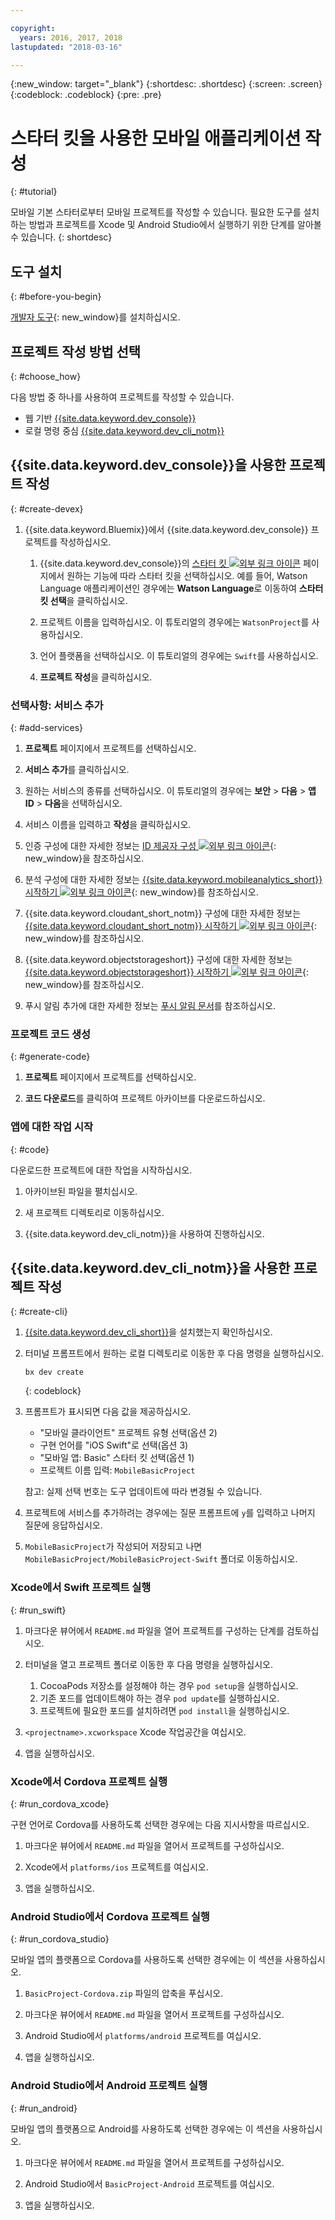 ```yaml
---

copyright:
  years: 2016, 2017, 2018
lastupdated: "2018-03-16"

---
```


{:new_window: target="_blank"}
{:shortdesc: .shortdesc}
{:screen: .screen}
{:codeblock: .codeblock}
{:pre: .pre}

# 스타터 킷을 사용한 모바일 애플리케이션 작성
{: #tutorial}

모바일 기본 스타터로부터 모바일 프로젝트를 작성할 수 있습니다. 필요한 도구를 설치하는 방법과 프로젝트를 Xcode 및 Android Studio에서 실행하기 위한 단계를 알아볼 수 있습니다.
{: shortdesc}

## 도구 설치
{: #before-you-begin}

[개발자 도구](/docs/cli/idt/index.html#add-cli){: new_window}를 설치하십시오.


## 프로젝트 작성 방법 선택
{: #choose_how}

다음 방법 중 하나를 사용하여 프로젝트를 작성할 수 있습니다.
- 웹 기반 [{{site.data.keyword.dev_console}}](#create-devex)
- 로컬 명령 중심 [{{site.data.keyword.dev_cli_notm}}](#create-cli)


## {{site.data.keyword.dev_console}}을 사용한 프로젝트 작성
{: #create-devex}

1. {{site.data.keyword.Bluemix}}에서 {{site.data.keyword.dev_console}} 프로젝트를 작성하십시오.

    1. {{site.data.keyword.dev_console}}의 [스타터 킷 ![외부 링크 아이콘](../../icons/launch-glyph.svg "외부 링크 아이콘")](https://console.ng.bluemix.net/developer/appservice/starter-kits/) 페이지에서 원하는 기능에 따라 스타터 킷을 선택하십시오. 예를 들어, Watson Language 애플리케이션인 경우에는 **Watson Language**로 이동하여 **스타터 킷 선택**을 클릭하십시오.

    2. 프로젝트 이름을 입력하십시오. 이 튜토리얼의 경우에는 `WatsonProject`를 사용하십시오.   

    3. 언어 플랫폼을 선택하십시오. 이 튜토리얼의 경우에는 `Swift`를 사용하십시오.

    4. **프로젝트 작성**을 클릭하십시오.

### 선택사항: 서비스 추가
{: #add-services}

1. **프로젝트** 페이지에서 프로젝트를 선택하십시오.

2. **서비스 추가**를 클릭하십시오.

3. 원하는 서비스의 종류를 선택하십시오. 이 튜토리얼의 경우에는 **보안** > **다음** > **앱 ID** > **다음**을 선택하십시오.

4. 서비스 이름을 입력하고 **작성**을 클릭하십시오.

5. 인증 구성에 대한 자세한 정보는 [ID 제공자 구성 ![외부 링크 아이콘](../../icons/launch-glyph.svg "외부 링크 아이콘")](/docs/services/appid/identity-providers.html){: new_window}을 참조하십시오.

6. 분석 구성에 대한 자세한 정보는 [{{site.data.keyword.mobileanalytics_short}} 시작하기 ![외부 링크 아이콘](../../icons/launch-glyph.svg "외부 링크 아이콘")](/docs/services/mobileanalytics/index.html){: new_window}를 참조하십시오.

7. {{site.data.keyword.cloudant_short_notm}} 구성에 대한 자세한 정보는 [{{site.data.keyword.cloudant_short_notm}} 시작하기 ![외부 링크 아이콘](../../icons/launch-glyph.svg "외부 링크 아이콘")](/docs/services/Cloudant/index.html){: new_window}를 참조하십시오.

8. {{site.data.keyword.objectstorageshort}} 구성에 대한 자세한 정보는 [{{site.data.keyword.objectstorageshort}} 시작하기 ![외부 링크 아이콘](../../icons/launch-glyph.svg "외부 링크 아이콘")](/docs/services/ObjectStorage/index.html){: new_window}를 참조하십시오.

9. 푸시 알림 추가에 대한 자세한 정보는 [푸시 알림 문서](/docs/services/mobilepush/c_overview_push.html#overview-push)를 참조하십시오.

### 프로젝트 코드 생성
{: #generate-code}

1. **프로젝트** 페이지에서 프로젝트를 선택하십시오.

2. **코드 다운로드**를 클릭하여 프로젝트 아카이브를 다운로드하십시오.


### 앱에 대한 작업 시작
{: #code}

다운로드한 프로젝트에 대한 작업을 시작하십시오.

1. 아카이브된 파일을 펼치십시오.

2. 새 프로젝트 디렉토리로 이동하십시오.

3. {{site.data.keyword.dev_cli_notm}}을 사용하여 진행하십시오.


## {{site.data.keyword.dev_cli_notm}}을 사용한 프로젝트 작성
{: #create-cli}

1. [{{site.data.keyword.dev_cli_short}}](/docs/cli/idt/index.html)을 설치했는지 확인하십시오.

2. 터미널 프롬프트에서 원하는 로컬 디렉토리로 이동한 후 다음 명령을 실행하십시오.

	```
	bx dev create
	```
	{: codeblock}

3. 프롬프트가 표시되면 다음 값을 제공하십시오.

	* "모바일 클라이언트" 프로젝트 유형 선택(옵션 2)
	* 구현 언어를 "iOS Swift"로 선택(옵션 3)
	* "모바일 앱: Basic" 스타터 킷 선택(옵션 1)
	* 프로젝트 이름 입력: `MobileBasicProject`

    참고: 실제 선택 번호는 도구 업데이트에 따라 변경될 수 있습니다.

4. 프로젝트에 서비스를 추가하려는 경우에는 질문 프롬프트에 `y`를 입력하고 나머지 질문에 응답하십시오.

5. `MobileBasicProject`가 작성되어 저장되고 나면 `MobileBasicProject/MobileBasicProject-Swift` 폴더로 이동하십시오.

### Xcode에서 Swift 프로젝트 실행
{: #run_swift}

1. 마크다운 뷰어에서 `README.md` 파일을 열어 프로젝트를 구성하는 단계를 검토하십시오.

2. 터미널을 열고 프로젝트 폴더로 이동한 후 다음 명령을 실행하십시오.
    1. CocoaPods 저장소를 설정해야 하는 경우 `pod setup`을 실행하십시오.
    2. 기존 포드를 업데이트해야 하는 경우 `pod update`를 실행하십시오.
    3. 프로젝트에 필요한 포드를 설치하려면 `pod install`을 실행하십시오.

3. `<projectname>.xcworkspace` Xcode 작업공간을 여십시오.

4. 앱을 실행하십시오.

### Xcode에서 Cordova 프로젝트 실행
{: #run_cordova_xcode}

구현 언어로 Cordova를 사용하도록 선택한 경우에는 다음 지시사항을 따르십시오.

1. 마크다운 뷰어에서 `README.md` 파일을 열어서 프로젝트를 구성하십시오.

2. Xcode에서 `platforms/ios` 프로젝트를 여십시오.

3. 앱을 실행하십시오.


### Android Studio에서 Cordova 프로젝트 실행
{: #run_cordova_studio}

모바일 앱의 플랫폼으로 Cordova를 사용하도록 선택한 경우에는 이 섹션을 사용하십시오.

1. `BasicProject-Cordova.zip` 파일의 압축을 푸십시오.

2. 마크다운 뷰어에서 `README.md` 파일을 열어서 프로젝트를 구성하십시오.

3. Android Studio에서 `platforms/android` 프로젝트를 여십시오.

4. 앱을 실행하십시오.


### Android Studio에서 Android 프로젝트 실행
{: #run_android}

모바일 앱의 플랫폼으로 Android를 사용하도록 선택한 경우에는 이 섹션을 사용하십시오.

1. 마크다운 뷰어에서 `README.md` 파일을 열어서 프로젝트를 구성하십시오.

2. Android Studio에서 `BasicProject-Android` 프로젝트를 여십시오.

3. 앱을 실행하십시오.
